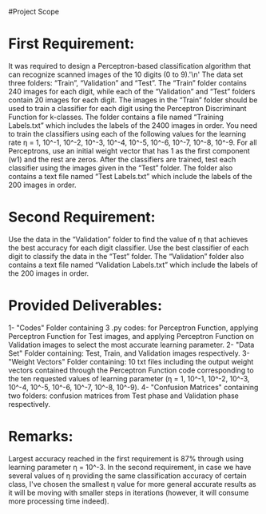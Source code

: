 #Project Scope

First Requirement:
==================
It was required to design a Perceptron-based classification algorithm that can recognize scanned images of the 10 digits (0 to 9).'\n'
The data set three folders: “Train”, “Validation” and “Test”. The “Train” folder contains 240 images for each digit, while each of the “Validation” and “Test” folders contain 20 images for each digit.
The images in the “Train” folder should be used to train a classifier for each digit using the Perceptron Discriminant Function for k-classes. The folder contains a file named “Training Labels.txt” which includes the labels of the 2400 images in order.
You need to train the classifiers using each of the following values for the learning rate η = 1, 10^-1, 10^-2, 10^-3, 10^-4, 10^-5, 10^-6, 10^-7, 10^-8, 10^-9.
For all Perceptrons, use an initial weight vector that has 1 as the first component (w1) and the rest are zeros.
After the classifiers are trained, test each classifier using the images given in the “Test” folder. The folder also contains a text file named “Test Labels.txt” which include the labels of the 200 images in order.

Second Requirement:
===================
Use the data in the “Validation” folder to find the value of η that achieves the best accuracy for each digit classifier.
Use the best classifier of each digit to classify the data in the “Test” folder. The “Validation” folder also contains a text file named “Validation Labels.txt” which include the labels of the 200 images in order.

Provided Deliverables:
======================
1- "Codes" Folder containing 3 .py codes: for Perceptron Function, applying Perceptron Function for Test images, and applying Perceptron Function on Validation images to select the most accurate learning parameter.
2- "Data Set" Folder containing: Test, Train, and Validation images respectively.
3- "Weight Vectors" Folder containing: 10 txt files including the output weight vectors contained through the Perceptron Function code corresponding to the ten requested values of learning parameter (η = 1, 10^-1, 10^-2, 10^-3, 10^-4, 10^-5, 10^-6, 10^-7, 10^-8, 10^-9).
4-  "Confusion Matrices" containing two folders: confusion matrices from Test phase and Validation phase respectively.

Remarks:
========
Largest accuracy reached in the first requirement is 87% through using learning parameter η = 10^-3.
In the second requirement, in case we have several values of η providing the same classification accuracy of certain class, I've chosen the smallest η value for more general accurate results as it will be moving with smaller steps in iterations (however, it will consume more processing time indeed).
